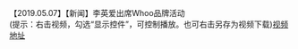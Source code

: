 【2019.05.07】【新闻】李英爱出席Whoo品牌活动            
(提示：右击视频，勾选“显示控件”，可控制播放。也可右击另存为视频下载)[视频地址](https://video.h5.weibo.cn/1034:4369348530229843/4369349118711980)
    
